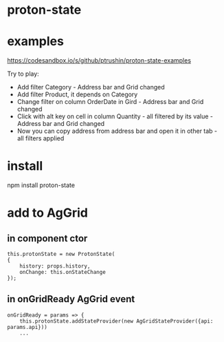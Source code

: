 # proton-state

# examples
https://codesandbox.io/s/github/ptrushin/proton-state-examples

Try to play:
* Add filter Category - Address bar and Grid changed
* Add filter Product, it depends on Category
* Change filter on column OrderDate in Gird - Address bar and Grid changed
* Click with alt key on cell in column Quantity - all filtered by its value - Address bar and Grid changed
* Now you can copy address from address bar and open it in other tab - all filters applied

# install
npm install proton-state

# add to AgGrid

## in component ctor
```
this.protonState = new ProtonState(
{
    history: props.history,
    onChange: this.onStateChange
});
```

## in onGridReady AgGrid event

```
onGridReady = params => {
    this.protonState.addStateProvider(new AgGridStateProvider({api: params.api}))
    ...
```